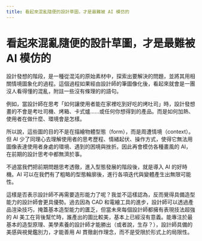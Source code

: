 ```yaml
---
title: 看起來混亂隨便的設計草圖，才是最難被 AI 模仿的
---
```


# 看起來混亂隨便的設計草圖，才是最難被 AI 模仿的
 
設計發想的階段，是一種從混沌的原始素材中，探索出要解決的問題，並將其用相關情境圖象化的過程。這個過程如果經由設計師的筆圖像化後，看起來就會是一團沒人看得懂的混亂，附註一些沒有條理的的語句。

例如，當設計師在思考「如何讓使用者能在家裡吃到好吃的烤吐司」時，設計發想畫的不會是考吐司機、烤箱、卡式爐......或任何你想得到的產品。而是如何加熱、使用者在做什麼、環境會是怎樣。

所以說，這些圖的目的不是在描繪物體型態（form），而是周遭情境（context）。但 AI 少了同理心去理解使用者的思考歷程、情緒起伏、操作方式，使得它無法用圖像表達使用者身處的環境、遇到的困境與挫折。因此再會模仿各種畫風的 AI，在前期的設計思考中都無濟於事。 

不過當我們把前期問題思考透徹，進入型態發展的階段後，就是導入 AI 的好時機。AI 可以在我們有了粗略的型態輪廓後，進行各項迭代與變體產生出無限可能性。

這樣是否表示設計師不再需要造形能力了呢？我並不這樣認為，反而覺得具備造型能力的設計師會更具優勢。過去因為 CAD 和電繪工具的進步，設計師可以透過產品渲染技巧，掩蓋基本造型能力的匱乏，但當未來每個設計師都擁有表現技法超強的 AI 美工在背後幫忙時，誰產出的圖比較美，基本上已經沒有意義。能專注於最基本的造型原理、美學素養的設計師才能勝出（或者說，生存？），設計師具備的美感與視覺鑑別力，才能善用 AI 貫徹創作理念，而不是受限於形式上的局限性。



